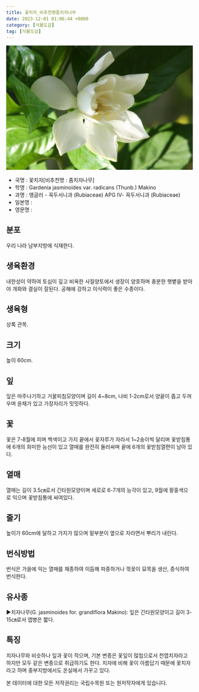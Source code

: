 ```yaml
---
title: 꽃치자_비추천명좀치자나무
date: 2023-12-01 01:06:44 +0800
category: [식물도감]
tag: [식물도감]
---
```




![꽃치자[비추천명 : 좀치자나무]](/assets/img/fileUpload/plants/basic/Rubiaceae/Gardenia/18149/18149_1_th2.JPG)
- 국명 : 꽃치자[비추천명 : 좀치자나무]
- 학명 : Gardenia jasminoides var. radicans (Thunb.) Makino
- 과명 : 앵글러 - 꼭두서니과 (Rubiaceae) APG Ⅳ- 꼭두서니과 (Rubiaceae)
- 일본명 : 
- 영문명 : 


## 분포
우리 나라 남부지방에 식재한다.
## 생육환경
내한성이 약하여 토심이 깊고 비옥한 사질양토에서 생장이 양호하며 충분한 햇볕을 받아야 개화와 결실이 잘된다. 공해에 강하고 이식력이 좋은 수종이다.
## 생육형
상록 관목.
## 크기
높이 60cm.
## 잎
잎은 마주나기하고 거꿀피침모양이며 길이 4~8cm, 나비 1-2cm로서 양끝이 좁고 두꺼우며 윤채가 있고 가장자리가 밋밋하다.
## 꽃
꽃은 7-8월에 피며 백색이고 가지 끝에서 꽃자루가 자라서 1~2송이씩 달리며 꽃받침통에 6개의 희미한 능선이 있고 열매를 완전히 둘러싸며 끝에 6개의 꽃받침열편이 남아 있다.
## 열매
열매는 길이 3.5㎝로서 긴타원모양이며 세로로 6-7개의 능각이 있고, 9월에 황홍색으로 익으며 꽃받침통에 싸여있다.
## 줄기
높이가 60cm에 달하고 가지가 많으며 밑부분이 옆으로 자라면서 뿌리가 내린다.
## 번식방법
번식은 가을에 익는 열매를 채종하여 이듬해 파종하거나 꺾꽂이 묘목을 생산, 증식하여 번식한다.
## 유사종
▶치자나무(G. jasminoides for. grandiflora Makino): 잎은 긴타원모양이고 길이 3-15㎝로서 엽병은 짧다.
## 특징
치자나무와 비슷하나 잎과 꽃이 작으며, 기본 변종은 꽃잎이 많첩으로서 천엽치자라고 하지만 모두 같은 변종으로 취급하기도 한다. 치자에 비해 꽃이 아름답기 때문에 꽃치자라고 하며 중부지방에서도 온실에서 가꾸고 있다.






본 데이터에 대한 모든 저작권리는 국립수목원 또는 원저작자에게 있습니다.
